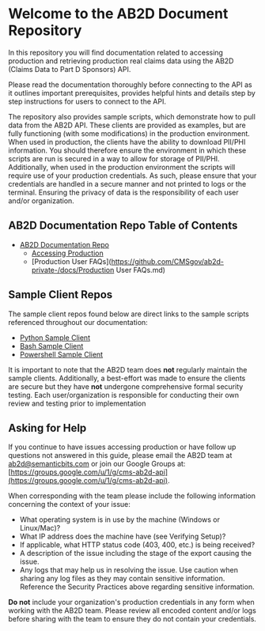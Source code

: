 # Welcome to the AB2D Document Repository

In this repository you will find documentation related to accessing production and retrieving production real claims data using the AB2D (Claims Data to Part D Sponsors) API. 

Please read the documentation thoroughly before connecting to the API as it outlines important prerequisites, provides helpful hints and details step by step instructions for users to connect to the API.

The repository also provides sample scripts, which demonstrate how to pull data from the AB2D API. These clients are provided as examples, but are fully functioning (with some modifications) in the production environment. When used in production, the clients have the ability to download PII/PHI information. You should therefore ensure the environment in which these scripts are run is secured in a way to allow for storage of PII/PHI. Additionally, when used in the production environment the scripts will require use of your production credentials. As such, please ensure that your credentials are handled in a secure manner and not printed to logs or the terminal. Ensuring the privacy of data is the responsibility of each user and/or organization.

## AB2D Documentation Repo Table of Contents

* [AB2D Documentation Repo](https://github.com/CMSgov/ab2d-private-)
  * [Accessing Production](https://github.com/CMSgov/ab2d-private-/docs/proddocs.md)
  * [Production User FAQs](https://github.com/CMSgov/ab2d-private-/docs/Production User FAQs.md)
  
## Sample Client Repos

The sample client repos found below are direct links to the sample scripts referenced throughout our documentation:
* [Python Sample Client](https://github.com/CMSgov/ab2d-sample-client-python/)
* [Bash Sample Client](https://github.com/CMSgov/ab2d-sample-client-bash/)
* [Powershell Sample Client](https://github.com/CMSgov/ab2d-sample-client-powershell/)

It is important to note that the AB2D team does **not** regularly maintain the sample clients. Additionally, a best-effort was made to ensure the clients are secure but they have **not** undergone comprehensive formal security testing. Each user/organization is responsible for conducting their own review and testing prior to implementation

## Asking for Help

If you continue to have issues accessing production or have follow up questions not answered in this guide, please email the AB2D team at [ab2d@semanticbits.com](mailto:ab2d@semanticbits.com)
or join our Google Groups at:
[https://groups.google.com/u/1/g/cms-ab2d-api](https://groups.google.com/u/1/g/cms-ab2d-api).

When corresponding with the team please include the following information concerning the context of your issue:

- What operating system is in use by the machine (Windows or Linux/Mac)?
- What IP address does the machine have (see Verifying Setup)?
- If applicable, what HTTP status code (403, 400, etc.) is being received?
- A description of the issue including the stage of the export causing the issue.
- Any logs that may help us in resolving the issue. Use caution when sharing any log files as they may contain sensitive information. Reference the Security Practices above regarding sensitive information.


**Do not** include your organization's production credentials in any form when working with the AB2D team. Please review all encoded content and/or logs before sharing with the team to ensure they do not contain your credentials.
